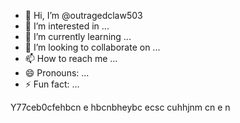 - 👋 Hi, I’m @outragedclaw503
- 👀 I’m interested in ...
- 🌱 I’m currently learning ...
- 💞️ I’m looking to collaborate on ...
- 📫 How to reach me ...
- 😄 Pronouns: ...
- ⚡ Fun fact: ...

<!---
outragedclaw503/outragedclaw503 is a ✨ special ✨ repository because its `README.md` (this file) appears on your GitHub profile.
You can click the Preview link to take a look at your changes.
--->
Y77ceb0cfehbcn e hbcnbheybc ecsc cuhhjnm cn e n
